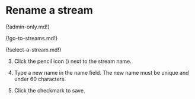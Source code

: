 # Rename a stream


{!admin-only.md!}

{!go-to-streams.md!}

{!select-a-stream.md!}

3. Click the pencil icon (<i class="icon-vector-pencil"></i>) next to the stream name.

5. Type a new name in the name field. The new name must be unique and under 60 characters.

6. Click the checkmark to save.

